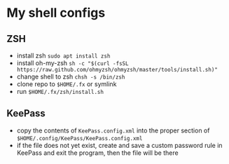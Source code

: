 # My shell configs

## ZSH
* install zsh `sudo apt install zsh`
* install oh-my-zsh `sh -c "$(curl -fsSL https://raw.github.com/ohmyzsh/ohmyzsh/master/tools/install.sh)"`
* change shell to zsh `chsh -s /bin/zsh`
* clone repo to `$HOME/.fx` or symlink
* run `$HOME/.fx/zsh/install.sh`

## KeePass
* copy the contents of `KeePass.config.xml` into the proper section of `$HOME/.config/KeePass/KeePass.config.xml`
* if the file does not yet exist, create and save a custom password rule in KeePass and exit the program, then the file will be there
